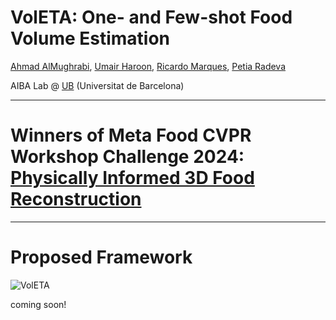 # VolETA: One- and Few-shot Food Volume Estimation 

[Ahmad AlMughrabi](https://www.linkedin.com/in/amughrabi/), [Umair Haroon](https://www.linkedin.com/in/umair-haroon-8729611ab), [Ricardo Marques](https://www.linkedin.com/in/ricardo-marques-a3128847/), [Petia Radeva](https://www.linkedin.com/in/petia-radeva-71651334/)

AIBA Lab @ [UB](https://web.ub.edu/web/ub/) (Universitat de Barcelona)

-----

# Winners of Meta Food CVPR Workshop Challenge 2024: [Physically Informed 3D Food Reconstruction](https://sites.google.com/view/cvpr-metafood-2024/challenge)

-----

# Proposed Framework

![VolETA](https://github.com/umairharon/VolETA-MetaFood/assets/88880739/36a646eb-d2eb-4c2d-8995-47b223b61c49)


coming soon!
